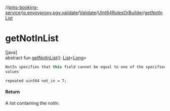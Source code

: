 //[pms-booking-service](../../../../index.md)/[io.envoyproxy.pgv.validate](../../index.md)/[Validate](../index.md)/[UInt64RulesOrBuilder](index.md)/[getNotInList](get-not-in-list.md)

# getNotInList

[java]\
abstract fun [getNotInList](get-not-in-list.md)(): [List](https://docs.oracle.com/en/java/javase/23/docs/api/java.base/java/util/List.html)&lt;[Long](https://docs.oracle.com/en/java/javase/23/docs/api/java.base/java/lang/Long.html)&gt;

```kotlin
NotIn specifies that this field cannot be equal to one of the specified
values

```
`repeated uint64 not_in = 7;`

#### Return

A list containing the notIn.